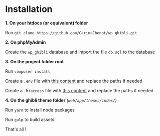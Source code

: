 # Installation

**1. On your htdocs (or equivalent) folder**

Run `git clone https://github.com/CarinaChenot/wp_ghibli.git`

**2. On phpMyAdmin**

Create the `wp_ghibli` database and import the file `db.sql` to the database

**3. On the project folder root**

Run `composer install`

Create a `.env` file with [this content](./docs/.env) and replace the paths if needed

Create a `.htaccess` file with [this content](./docs/.htaccess) and replace the paths if needed

**4. On the ghibli theme folder** *(`web/app/themes/index/`)*

Run `yarn` to install node packages

Run `gulp` to build assets

That's all !
